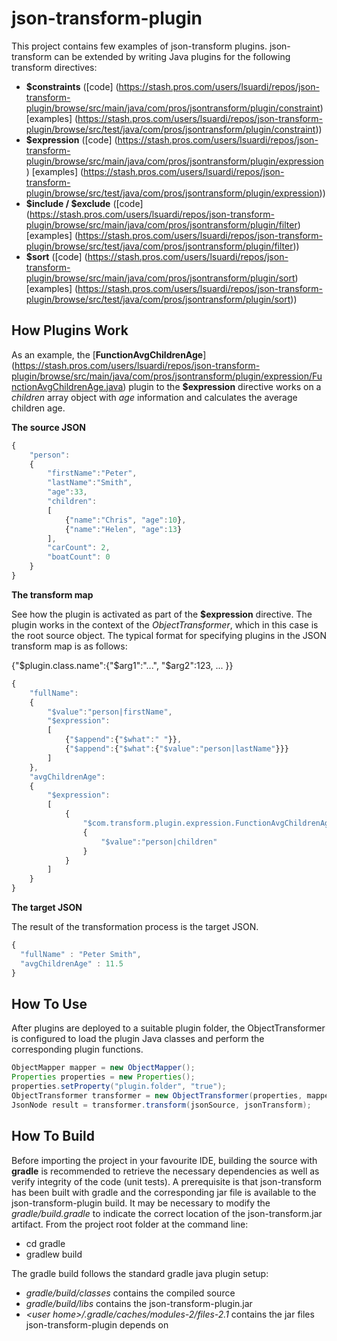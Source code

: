 # json-transform-plugin

This project contains few examples of json-transform plugins. json-transform can be extended by writing Java plugins for the following transform directives:

- **$constraints** ([code]
  (https://stash.pros.com/users/lsuardi/repos/json-transform-plugin/browse/src/main/java/com/pros/jsontransform/plugin/constraint)
  [examples]
  (https://stash.pros.com/users/lsuardi/repos/json-transform-plugin/browse/src/test/java/com/pros/jsontransform/plugin/constraint))
- **$expression** ([code]
  (https://stash.pros.com/users/lsuardi/repos/json-transform-plugin/browse/src/main/java/com/pros/jsontransform/plugin/expression)
  [examples]
  (https://stash.pros.com/users/lsuardi/repos/json-transform-plugin/browse/src/test/java/com/pros/jsontransform/plugin/expression))
- **$include / $exclude** ([code]
  (https://stash.pros.com/users/lsuardi/repos/json-transform-plugin/browse/src/main/java/com/pros/jsontransform/plugin/filter)
  [examples]
  (https://stash.pros.com/users/lsuardi/repos/json-transform-plugin/browse/src/test/java/com/pros/jsontransform/plugin/filter))
- **$sort** ([code]
  (https://stash.pros.com/users/lsuardi/repos/json-transform-plugin/browse/src/main/java/com/pros/jsontransform/plugin/sort)
  [examples]
  (https://stash.pros.com/users/lsuardi/repos/json-transform-plugin/browse/src/test/java/com/pros/jsontransform/plugin/sort))

## How Plugins Work

As an example, the [**FunctionAvgChildrenAge**] (https://stash.pros.com/users/lsuardi/repos/json-transform-plugin/browse/src/main/java/com/pros/jsontransform/plugin/expression/FunctionAvgChildrenAge.java) plugin to the **$expression** directive works on a *children* array object with *age* information and calculates the average children age.

**The source JSON**

```javascript
{
    "person":
    {
        "firstName":"Peter",
        "lastName":"Smith",
        "age":33,
        "children":
        [
            {"name":"Chris", "age":10},
            {"name":"Helen", "age":13}
        ],
        "carCount": 2,
        "boatCount": 0
    }
}
```

**The transform map**

See how the plugin is activated as part of the **$expression** directive. The plugin works in the context of the *ObjectTransformer*, which in this case is the root source object. The typical format for specifying plugins in the JSON transform map is as follows:

{"$plugin.class.name":{"$arg1":"...", "$arg2":123, ... }}

```javascript
{
    "fullName":
    {
        "$value":"person|firstName",
        "$expression":
        [
            {"$append":{"$what":" "}},
            {"$append":{"$what":{"$value":"person|lastName"}}}
        ]
    },
    "avgChildrenAge":
    {
        "$expression":
        [
            {
                "$com.transform.plugin.expression.FunctionAvgChildrenAge":
                {
                    "$value":"person|children"
                }
            }
        ]
    }
}
```

**The target JSON**

The result of the transformation process is the target JSON.

```javascript
{
  "fullName" : "Peter Smith",
  "avgChildrenAge" : 11.5
}
```

## How To Use

After plugins are deployed to a suitable plugin folder, the ObjectTransformer is configured to load the  plugin Java classes and perform the corresponding plugin functions.

```java
ObjectMapper mapper = new ObjectMapper();
Properties properties = new Properties();
properties.setProperty("plugin.folder", "true");
ObjectTransformer transformer = new ObjectTransformer(properties, mapper);
JsonNode result = transformer.transform(jsonSource, jsonTransform);
```

## How To Build

Before importing the project in your favourite IDE, building the source with **gradle** is recommended to retrieve the necessary dependencies as well as verify integrity of the code (unit tests). A prerequisite is that json-transform has been built with gradle and the corresponding jar file is available to the json-transform-plugin build. It may be necessary to modify the *gradle/build.gradle* to indicate the correct location of the json-transform.jar artifact. From the project root folder at the command line:

- cd gradle
- gradlew build

The gradle build follows the standard gradle java plugin setup:

- *gradle/build/classes* contains the compiled source
- *gradle/build/libs* contains the json-transform-plugin.jar
- *\<user home\>/.gradle/caches/modules-2/files-2.1* contains the jar files json-transform-plugin depends on



